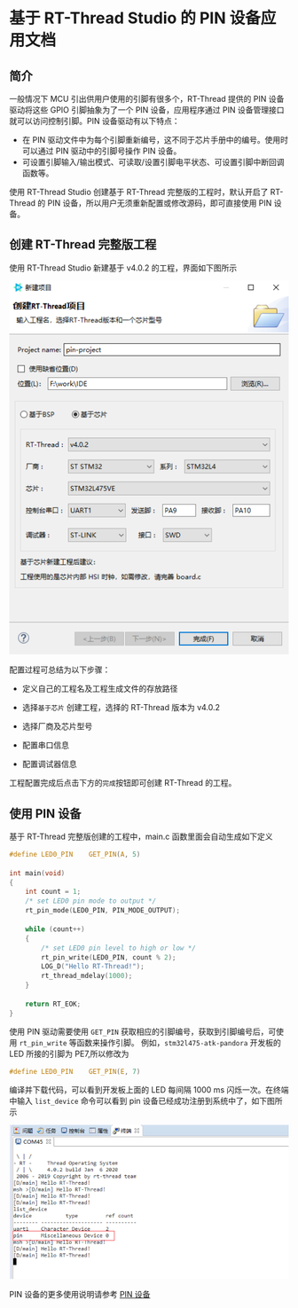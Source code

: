 # 基于 RT-Thread Studio 的 PIN 设备应用文档

## 简介

一般情况下 MCU 引出供用户使用的引脚有很多个，RT-Thread 提供的 PIN 设备驱动将这些 GPIO 引脚抽象为了一个 PIN 设备，应用程序通过 PIN 设备管理接口就可以访问控制引脚。PIN 设备驱动有以下特点：

- 在 PIN 驱动文件中为每个引脚重新编号，这不同于芯片手册中的编号。使用时可以通过 PIN 驱动中的引脚号操作 PIN 设备。
- 可设置引脚输入/输出模式、可读取/设置引脚电平状态、可设置引脚中断回调函数等。

使用 RT-Thread Studio 创建基于 RT-Thread 完整版的工程时，默认开启了 RT-Thread 的 PIN 设备，所以用户无须重新配置或修改源码，即可直接使用 PIN 设备。


## 创建 RT-Thread 完整版工程

使用 RT-Thread Studio 新建基于 v4.0.2 的工程，界面如下图所示

![pin-project](figures/pin-project.png)

配置过程可总结为以下步骤：

- 定义自己的工程名及工程生成文件的存放路径

- 选择`基于芯片` 创建工程，选择的 RT-Thread 版本为 v4.0.2

- 选择厂商及芯片型号

- 配置串口信息

- 配置调试器信息

工程配置完成后点击下方的`完成`按钮即可创建 RT-Thread 的工程。

## 使用 PIN 设备

基于 RT-Thread 完整版创建的工程中，main.c 函数里面会自动生成如下定义

```c
#define LED0_PIN    GET_PIN(A, 5)

int main(void)
{
    int count = 1;
    /* set LED0 pin mode to output */
    rt_pin_mode(LED0_PIN, PIN_MODE_OUTPUT);

    while (count++)
    {
        /* set LED0 pin level to high or low */
        rt_pin_write(LED0_PIN, count % 2);
        LOG_D("Hello RT-Thread!");
        rt_thread_mdelay(1000);
    }

    return RT_EOK;
}
```

使用 PIN 驱动需要使用 `GET_PIN` 获取相应的引脚编号，获取到引脚编号后，可使用 `rt_pin_write` 等函数来操作引脚。
例如，`stm32l475-atk-pandora` 开发板的 LED 所接的引脚为 PE7,所以修改为

```c
#define LED0_PIN    GET_PIN(E, 7)
```

编译并下载代码，可以看到开发板上面的 LED 每间隔 1000 ms 闪烁一次。在终端中输入 `list_device` 命令可以看到 pin 设备已经成功注册到系统中了，如下图所示

![pin-device](figures/pin-device.png)

PIN 设备的更多使用说明请参考 [PIN 设备](https://www.rt-thread.org/document/site/programming-manual/device/pin/pin/)

